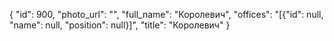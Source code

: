 {
    "id": 900,
    "photo_url": "",
    "full_name": "Королевич",
    "offices": "[{\"id\": null, \"name\": null, \"position\": null}]",
    "title": "Королевич"
}